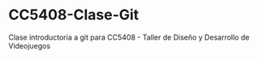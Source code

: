 # CC5408-Clase-Git

Clase introductoria a git para CC5408 - Taller de Diseño y Desarrollo de Videojuegos
